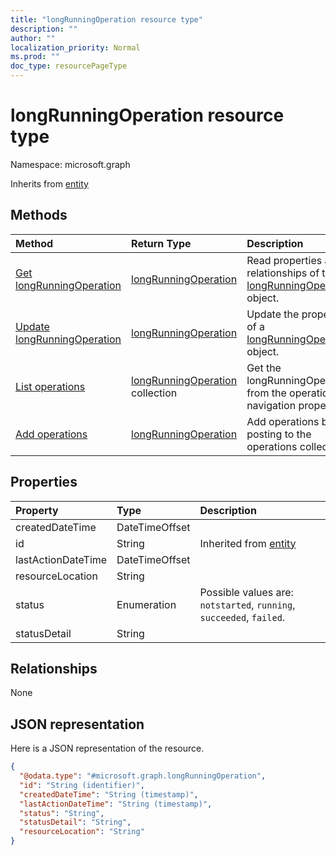 ```yaml
---
title: "longRunningOperation resource type"
description: ""
author: ""
localization_priority: Normal
ms.prod: ""
doc_type: resourcePageType
---
```


# longRunningOperation resource type


Namespace: microsoft.graph




Inherits from [entity](../resources/entity.md)

## Methods
|Method|Return Type|Description|
|:---|:---|:---|
|[Get longRunningOperation](../api/longrunningoperation-get.md)|[longRunningOperation](../resources/longrunningoperation.md)|Read properties and relationships of the [longRunningOperation](../resources/longrunningoperation.md) object.|
|[Update longRunningOperation](../api/longrunningoperation-update.md)|[longRunningOperation](../resources/longrunningoperation.md)|Update the properties of a [longRunningOperation](../resources/longrunningoperation.md) object.|
|[List operations](../api/authentication-list-operations.md)|[longRunningOperation](../resources/longrunningoperation.md) collection|Get the longRunningOperations from the operations navigation property.|
|[Add operations](../api/authentication-post-operations.md)|[longRunningOperation](../resources/longrunningoperation.md)|Add operations by posting to the operations collection.|

## Properties
|Property|Type|Description|
|:---|:---|:---|
|createdDateTime|DateTimeOffset||
|id|String| Inherited from [entity](../resources/entity.md)|
|lastActionDateTime|DateTimeOffset||
|resourceLocation|String||
|status|Enumeration| Possible values are: `notstarted`, `running`, `succeeded`, `failed`.|
|statusDetail|String||

## Relationships
None

## JSON representation
Here is a JSON representation of the resource.
<!-- {
  "blockType": "resource",
  "keyProperty": "id",
  "@odata.type": "microsoft.graph.longRunningOperation",
  "baseType": "microsoft.graph.entity",
  "openType": false
}
-->
``` json
{
  "@odata.type": "#microsoft.graph.longRunningOperation",
  "id": "String (identifier)",
  "createdDateTime": "String (timestamp)",
  "lastActionDateTime": "String (timestamp)",
  "status": "String",
  "statusDetail": "String",
  "resourceLocation": "String"
}
```

